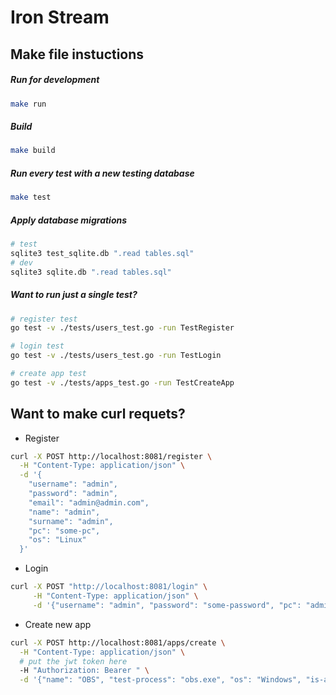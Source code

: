 # Iron Stream 

## Make file instuctions

##### Run for development
```bash
make run
```

##### Build
```bash
make build
```

##### Run every test with a new testing database
```bash
make test
```

##### Apply database migrations
```bash
# test
sqlite3 test_sqlite.db ".read tables.sql"
# dev
sqlite3 sqlite.db ".read tables.sql"
```

##### Want to run just a single test?
```bash
# register test
go test -v ./tests/users_test.go -run TestRegister
```

```bash
# login test
go test -v ./tests/users_test.go -run TestLogin
```

```bash
# create app test
go test -v ./tests/apps_test.go -run TestCreateApp
```

## Want to make curl requets?
- Register 
```bash
curl -X POST http://localhost:8081/register \
  -H "Content-Type: application/json" \
  -d '{
    "username": "admin",
    "password": "admin",
    "email": "admin@admin.com",
    "name": "admin",
    "surname": "admin",
    "pc": "some-pc",
    "os": "Linux"
  }'
```

- Login
```bash
curl -X POST "http://localhost:8081/login" \
     -H "Content-Type: application/json" \
     -d '{"username": "admin", "password": "some-password", "pc": "admin-pc"}'
```

- Create new app
```bash
curl -X POST http://localhost:8081/apps/create \
  -H "Content-Type: application/json" \
  # put the jwt token here
  -H "Authorization: Bearer " \
  -d '{"name": "OBS", "test-process": "obs.exe", "os": "Windows", "is-active": true}'
```
